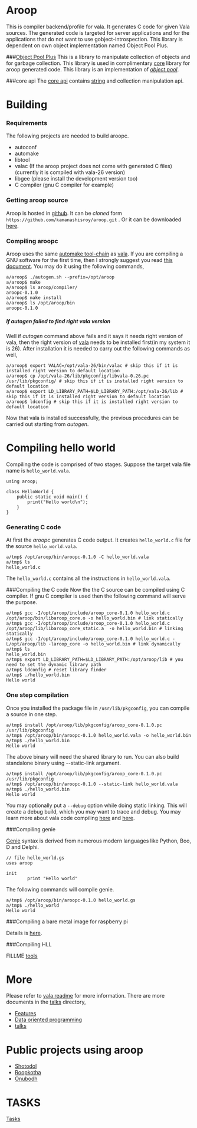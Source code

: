 Aroop
=======

This is compiler backend/profile for vala. It generates C code for given Vala sources. The generated code is targeted for server applications and for the applications that do not want to use gobject-introspection. This library is dependent on own object implementation named Object Pool Plus.

###[Object Pool Plus](https://github.com/kamanashisroy/opp_factory)
This is a library to manipulate collection of objects and for garbage collection. This library is used in complimentary [core](aroop/core/README.md) library for aroop generated code. This library is an implementation of [*object pool*](http://en.wikipedia.org/wiki/Object_pool).

###core api
The [core api](aroop/vapi/README.md) contains [string](aroop/vapi/xtring.md) and collection manipulation api.

Building
========

### Requirements
The following projects are needed to build aroopc.
- autoconf
- automake
- libtool
- valac (If the aroop project does not come with generated C files) (currently it is compiled with vala-26 version)
- libgee (please install the development version too)
- C compiler (gnu C compiler for example)

### Getting aroop source
Aroop is hosted in [github](https://github.com/kamanashisroy/aroop). It can be *cloned* form `https://github.com/kamanashisroy/aroop.git` . Or it can be downloaded [here](https://github.com/kamanashisroy/aroop/archive/master.zip).

### Compiling aroopc

Aroop uses the same [automake tool-chain](http://www.gnu.org/software/automake/manual/automake.html) as [vala](https://wiki.gnome.org/Projects/Vala/Hacking#Compiling_from_Git). If you are compiling a GNU software for the first time, then I strongly suggest you read [this document](http://autotoolset.sourceforge.net/tutorial.html#Installing-GNU-software). You may do it using the following commands,

```
a/aroop$ ./autogen.sh --prefix=/opt/aroop
a/aroop$ make
a/aroop$ ls aroop/compiler/
aroopc-0.1.0
a/aroop$ make install
a/aroop$ ls /opt/aroop/bin
aroopc-0.1.0
```

##### If _autogen_ failed to find right vala version
Well if _autogen_ command above fails and it says it needs right version of vala, then the right version of [vala](https://wiki.gnome.org/Projects/Vala/Hacking#Compiling_from_Git) needs to be installed first(in my system it is 26). After installation it is needed to carry out the following commands as well,

```
a/aroop$ export VALAC=/opt/vala-26/bin/valac # skip this if it is installed right version to default location
a/aroop$ cp /opt/vala-26/lib/pkgconfig/libvala-0.26.pc /usr/lib/pkgconfig/ # skip this if it is installed right version to default location
a/aroop$ export LD_LIBRARY_PATH=$LD_LIBRARY_PATH:/opt/vala-26/lib # skip this if it is installed right version to default location
a/aroop$ ldconfig # skip this if it is installed right version to default location
```

Now that vala is installed successfully, the previous procedures can be carried out starting from _autogen_.

Compiling hello world
==================

Compiling the code is comprised of two stages. Suppose the target vala file name is `hello_world.vala`.

```vala
using aroop;

class HelloWorld {
	public static void main() {
		print("Hello world\n");
	}
}
```

### Generating C code
At first the *aroopc* generates C code output. It creates `hello_world.c` file for the source `hello_world.vala`.

```
a/tmp$ /opt/aroop/bin/aroopc-0.1.0 -C hello_world.vala
a/tmp$ ls
hello_world.c
```

The `hello_world.c` contains all the instructions in `hello_world.vala`.

###Compiling the C code
Now the the C source can be compiled using C compiler. If gnu C compiler is used then the following command will serve the purpose.

```
a/tmp$ gcc -I/opt/aroop/include/aroop_core-0.1.0 hello_world.c /opt/aroop/bin/libaroop_core.o -o hello_world.bin # link statically
a/tmp$ gcc -I/opt/aroop/include/aroop_core-0.1.0 hello_world.c /opt/aroop/lib/libaroop_core_static.a  -o hello_world.bin # linking statically
a/tmp$ gcc -I/opt/aroop/include/aroop_core-0.1.0 hello_world.c -L/opt/aroop/lib -laroop_core -o hello_world.bin # link dynamically
a/tmp$ ls
hello_world.bin
a/tmp$ export LD_LIBRARY_PATH=$LD_LIBRARY_PATH:/opt/aroop/lib # you need to set the dynamic library path
a/tmp$ ldconfig # reset library finder
a/tmp$ ./hello_world.bin
Hello world
```

### One step compilation
Once you installed the package file in `/usr/lib/pkgconfig`, you can compile a source in one step.

```
a/tmp$ install /opt/aroop/lib/pkgconfig/aroop_core-0.1.0.pc /usr/lib/pkgconfig
a/tmp$ /opt/aroop/bin/aroopc-0.1.0 hello_world.vala -o hello_world.bin
a/tmp$ ./hello_world.bin
Hello world
```

The above binary will need the shared library to run. You can also build standalone binary using --static-link argument.
```
a/tmp$ install /opt/aroop/lib/pkgconfig/aroop_core-0.1.0.pc /usr/lib/pkgconfig
a/tmp$ /opt/aroop/bin/aroopc-0.1.0 --static-link hello_world.vala
a/tmp$ ./hello_world.bin
Hello world
```
You may optionally put a `--debug` option while doing static linking. This will create a debug build, which you may want to trace and debug.
You may learn more about vala code compiling [here](https://wiki.gnome.org/Projects/Vala/Documentation) and [here](https://wiki.gnome.org/Projects/Vala/BasicSample).

###Compiling genie

[Genie](http://en.wikipedia.org/wiki/Genie_%28programming_language%29) syntax is derived from numerous modern languages like Python, Boo, D and Delphi.

```genie
// file hello_world.gs
uses aroop

init
        print "Hello world"

```
The following commands will compile genie.

```
a/tmp$ /opt/aroop/bin/aroopc-0.1.0 hello_world.gs
a/tmp$ ./hello_world
Hello world
```


###Compiling a bare metal image for raspberry pi

Details is [here](aroop/core/build/raspberry_pi_bare_metal/README.md).

###Compiling HLL

FILLME
[tools](http://stackoverflow.com/questions/5603285/c-to-hardware-compiler-hll-synthesis)

More
=====
Please refer to [vala readme](README) for more information. There are more documents in the [talks](talks) directory,

- [Features](talks/features.md)
- [Data oriented programming](talks/data_oriented_talks/)
- [talks](talks/)

Public projects using aroop
============================
- [Shotodol](https://github.com/kamanashisroy/shotodol)
- [Roopkotha](https://github.com/kamanashisroy/roopkotha)
- [Onubodh](https://github.com/kamanashisroy/onubodh)

TASKS
=====

[Tasks](aroop/TASKS.md)

